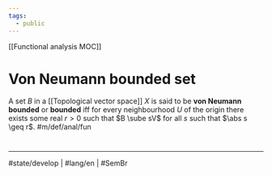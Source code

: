 ```yaml
---
tags:
  - public
---
```

[[Functional analysis MOC]]
# Von Neumann bounded set

A set $B$ in a [[Topological vector space]] $X$ is said to be **von Neumann bounded** or **bounded** iff for every neighbourhood $U$ of the origin there exists some real $r > 0$ such that $B \sube sV$ for all $s$ such that $\abs s \geq r$. #m/def/anal/fun 


#
---
#state/develop | #lang/en | #SemBr
